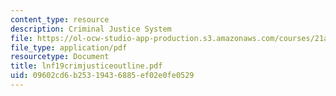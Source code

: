 ```yaml
---
content_type: resource
description: Criminal Justice System
file: https://ol-ocw-studio-app-production.s3.amazonaws.com/courses/21a-219-law-and-society-spring-2003/09602cd6b25319436885ef02e0fe0529_lnf19crimjusticeoutline.pdf
file_type: application/pdf
resourcetype: Document
title: lnf19crimjusticeoutline.pdf
uid: 09602cd6-b253-1943-6885-ef02e0fe0529
---
```

